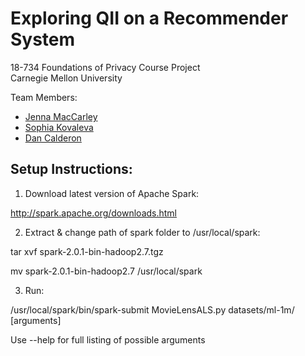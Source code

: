 # Exploring QII on a Recommender System

18-734 Foundations of Privacy Course Project<br/>
Carnegie Mellon University

Team Members:
* [Jenna MacCarley](https://github.com/jmaccarl)
* [Sophia Kovaleva](https://github.com/maxikov)
* [Dan Calderon](https://github.com/ddcv)

## Setup Instructions:

1) Download latest version of Apache Spark:

http://spark.apache.org/downloads.html

2) Extract & change path of spark folder to /usr/local/spark:

tar xvf spark-2.0.1-bin-hadoop2.7.tgz

mv spark-2.0.1-bin-hadoop2.7  /usr/local/spark

3) Run:

/usr/local/spark/bin/spark-submit MovieLensALS.py datasets/ml-1m/ [arguments]

Use --help for full listing of possible arguments 
